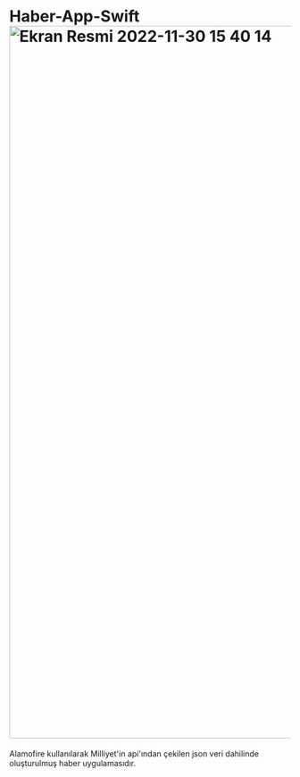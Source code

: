 # Haber-App-Swift<img width="1278" alt="Ekran Resmi 2022-11-30 15 40 14" src="https://user-images.githubusercontent.com/61497270/204799066-774b6b5a-eab9-4f82-b88d-bdfbe0256bcc.png">
Alamofire kullanılarak Milliyet'in api'ından çekilen json veri dahilinde oluşturulmuş haber uygulamasıdır.
